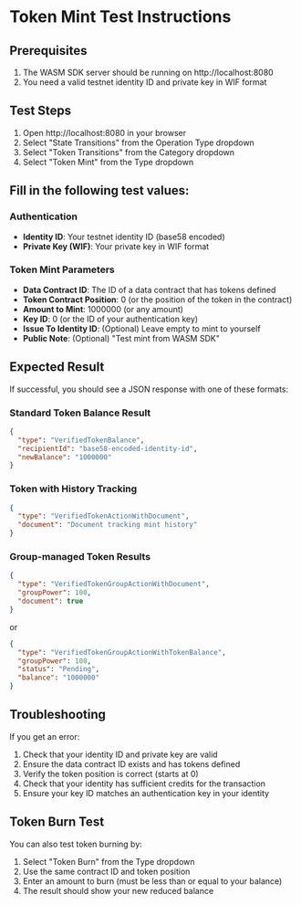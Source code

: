 # Token Mint Test Instructions

## Prerequisites
1. The WASM SDK server should be running on http://localhost:8080
2. You need a valid testnet identity ID and private key in WIF format

## Test Steps

1. Open http://localhost:8080 in your browser
2. Select "State Transitions" from the Operation Type dropdown
3. Select "Token Transitions" from the Category dropdown
4. Select "Token Mint" from the Type dropdown

## Fill in the following test values:

### Authentication
- **Identity ID**: Your testnet identity ID (base58 encoded)
- **Private Key (WIF)**: Your private key in WIF format

### Token Mint Parameters
- **Data Contract ID**: The ID of a data contract that has tokens defined
- **Token Contract Position**: 0 (or the position of the token in the contract)
- **Amount to Mint**: 1000000 (or any amount)
- **Key ID**: 0 (or the ID of your authentication key)
- **Issue To Identity ID**: (Optional) Leave empty to mint to yourself
- **Public Note**: (Optional) "Test mint from WASM SDK"

## Expected Result

If successful, you should see a JSON response with one of these formats:

### Standard Token Balance Result
```json
{
  "type": "VerifiedTokenBalance",
  "recipientId": "base58-encoded-identity-id",
  "newBalance": "1000000"
}
```

### Token with History Tracking
```json
{
  "type": "VerifiedTokenActionWithDocument",
  "document": "Document tracking mint history"
}
```

### Group-managed Token Results
```json
{
  "type": "VerifiedTokenGroupActionWithDocument",
  "groupPower": 100,
  "document": true
}
```

or

```json
{
  "type": "VerifiedTokenGroupActionWithTokenBalance",
  "groupPower": 100,
  "status": "Pending",
  "balance": "1000000"
}
```

## Troubleshooting

If you get an error:
1. Check that your identity ID and private key are valid
2. Ensure the data contract ID exists and has tokens defined
3. Verify the token position is correct (starts at 0)
4. Check that your identity has sufficient credits for the transaction
5. Ensure your key ID matches an authentication key in your identity

## Token Burn Test

You can also test token burning by:
1. Select "Token Burn" from the Type dropdown
2. Use the same contract ID and token position
3. Enter an amount to burn (must be less than or equal to your balance)
4. The result should show your new reduced balance